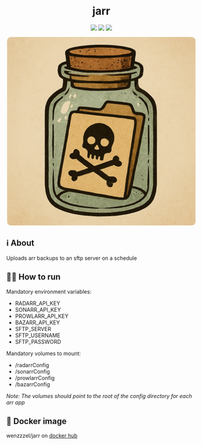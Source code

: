<h1 align="center">
jarr
</h1>

<p align="center">
	<a href="https://github.com/wenzzzel/jarr/stargazers"><img src="https://img.shields.io/github/stars/wenzzzel/jarr?colorA=363a4f&colorB=b7bdf8&style=for-the-badge"></a>
	<a href="https://github.com/wenzzzel/jarr/issues"><img src="https://img.shields.io/github/issues/wenzzzel/jarr?colorA=363a4f&colorB=f5a97f&style=for-the-badge"></a>
	<a href="https://github.com/wenzzzel/jarr/contributors"><img src="https://img.shields.io/github/contributors/wenzzzel/jarr?colorA=363a4f&colorB=a6da95&style=for-the-badge"></a>
</p>
<p align="center">
    <img src="Assets/logo.jpeg" style="width: 500px; height: auto; border-radius:10px"/>
</p>

## ℹ️ About
Uploads arr backups to an sftp server on a schedule

## 🏃‍➡️ How to run
Mandatory environment variables:
 - RADARR_API_KEY
 - SONARR_API_KEY
 - PROWLARR_API_KEY
 - BAZARR_API_KEY
 - SFTP_SERVER
 - SFTP_USERNAME
 - SFTP_PASSWORD

Mandatory volumes to mount:
 - /radarrConfig
 - /sonarrConfig
 - /prowlarrConfig
 - /bazarrConfig

*Note: The volumes should point to the root of the config directory for each arr app*

## 🐋 Docker image
wenzzzel/jarr on [docker hub](https://hub.docker.com/repository/docker/wenzzzel/jarr/general)